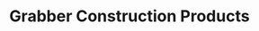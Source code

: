 ---
title: "Grabber Construction Products"
url: /san-diego/grabber-construction-products/
shop: Baustoffe
---